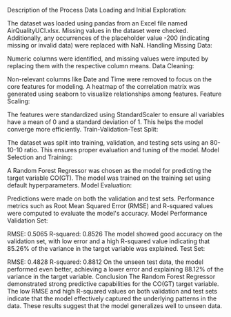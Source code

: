 
Description of the Process
Data Loading and Initial Exploration:

The dataset was loaded using pandas from an Excel file named AirQualityUCI.xlsx.
Missing values in the dataset were checked. Additionally, any occurrences of the placeholder value -200 (indicating missing or invalid data) were replaced with NaN.
Handling Missing Data:

Numeric columns were identified, and missing values were imputed by replacing them with the respective column means.
Data Cleaning:

Non-relevant columns like Date and Time were removed to focus on the core features for modeling.
A heatmap of the correlation matrix was generated using seaborn to visualize relationships among features.
Feature Scaling:

The features were standardized using StandardScaler to ensure all variables have a mean of 0 and a standard deviation of 1. This helps the model converge more efficiently.
Train-Validation-Test Split:

The dataset was split into training, validation, and testing sets using an 80-10-10 ratio. This ensures proper evaluation and tuning of the model.
Model Selection and Training:

A Random Forest Regressor was chosen as the model for predicting the target variable CO(GT).
The model was trained on the training set using default hyperparameters.
Model Evaluation:

Predictions were made on both the validation and test sets.
Performance metrics such as Root Mean Squared Error (RMSE) and R-squared values were computed to evaluate the model's accuracy.
Model Performance
Validation Set:

RMSE: 0.5065
R-squared: 0.8526
The model showed good accuracy on the validation set, with low error and a high R-squared value indicating that 85.26% of the variance in the target variable was explained.
Test Set:

RMSE: 0.4828
R-squared: 0.8812
On the unseen test data, the model performed even better, achieving a lower error and explaining 88.12% of the variance in the target variable.
Conclusion
The Random Forest Regressor demonstrated strong predictive capabilities for the CO(GT) target variable. The low RMSE and high R-squared values on both validation and test sets indicate that the model effectively captured the underlying patterns in the data. These results suggest that the model generalizes well to unseen data.
